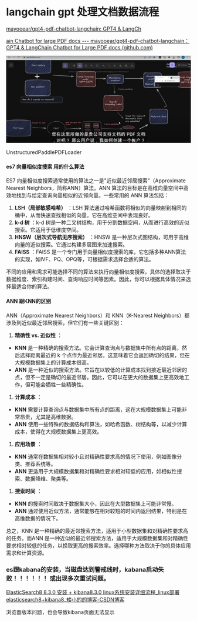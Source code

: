 # langchain  gpt 处理文档数据流程

[mayooear/gpt4-pdf-chatbot-langchain: GPT4 &amp; LangCh](https://github.com/mayooear/gpt4-pdf-chatbot-langchain)

[ain Chatbot for large PDF docs --- mayooear/gpt4-pdf-chatbot-langchain：GPT4 &amp; LangChain Chatbot for Large PDF docs (github.com)](https://github.com/mayooear/gpt4-pdf-chatbot-langchain)

![1696682909694](image/大模型跟搜索相结合/1696682909694.png)



UnstructuredPaddlePDFLoader




#### es7 向量相似度搜索 用的什么算法

ES7 向量相似度搜索通常使用的算法之一是"近似最近邻居搜索"（Approximate Nearest Neighbors，简称ANN）算法。ANN 算法的目标是在高维向量空间中高效地找到与给定查询向量相似的近邻向量。一些常用的 ANN 算法包括：

1. **LSH（局部敏感哈希）** ：LSH 算法通过哈希函数将相似的向量映射到相同的桶中，从而快速查找相似的向量。它在高维空间中表现良好。
2. **k-d 树** ：k-d 树是一种二叉树结构，用于分割数据空间，从而进行高效的近似搜索。它适用于低维度空间。
3. **HNSW（层次式导航无序搜索）** ：HNSW 是一种层次式图结构，可用于高维向量的近似搜索。它通过构建多层图来加速搜索。
4. **FAISS** ：FAISS 是一个专门用于向量相似度搜索的库，它包括多种ANN算法的实现，如IVF、PQ、OPQ等，可根据需求选择合适的算法。

不同的应用和需求可能选择不同的算法来执行向量相似度搜索，具体的选择取决于数据维度、索引构建时间、查询响应时间等因素。因此，你可以根据具体情况来选择最适合你的算法。

#### ANN 跟KNN的区别

ANN（Approximate Nearest Neighbors）和 KNN（K-Nearest Neighbors）都涉及到近似最近邻居搜索，但它们有一些关键区别：

1. **精确性 vs. 近似性** ：

* **KNN** 是一种精确的搜索方法。它会计算查询点与数据集中所有点的距离，然后选择距离最近的 k 个点作为最近邻居。这意味着它会返回确切的结果，但在大规模数据集上的计算成本很高。
* **ANN** 是一种近似的搜索方法。它旨在以较低的计算成本找到接近最近邻居的点，但不一定是确切的最近邻居。因此，它可以在更大的数据集上更高效地工作，但可能会牺牲一些精确性。

1. **计算成本** ：

* **KNN** 需要计算查询点与数据集中所有点的距离，这在大规模数据集上可能非常昂贵，尤其是高维数据。
* **ANN** 使用一些特殊的数据结构和算法，如哈希函数、树结构等，以减少计算成本，使得在大规模数据集上更高效。

1. **应用场景** ：

* **KNN** 通常在数据集相对较小且对精确性要求高的情况下使用，例如图像分类、推荐系统等。
* **ANN** 更适用于大规模数据集和对精确性要求相对较低的应用，如相似性搜索、数据降维、聚类等。

1. **搜索时间** ：

* **KNN** 的搜索时间取决于数据集大小，因此在大型数据集上可能非常慢。
* **ANN** 通过使用近似方法，通常能够在相对较短的时间内返回结果，特别是在高维数据的情况下。

总之，KNN 是一种精确的最近邻搜索方法，适用于小型数据集和对精确性要求高的任务。而ANN 是一种近似的最近邻搜索方法，适用于大规模数据集和对精确性要求相对较低的任务，以换取更高的搜索效率。选择哪种方法取决于你的具体应用需求和计算资源。



### es跟kabana的安装，当磁盘达到警戒线时，kabana启动失败！！！！！！ 或出现多次重试问题。

[ElasticSearch8 8.3.0 安装 + kibana8.3.0 linux系统安装详细流程_linux部署elasticsearch8+kibana8_矮小的的博客-CSDN博客](https://blog.csdn.net/crazyo2jam/article/details/125533281)

浏览器版本问题，也会导致kibana页面无法显示

